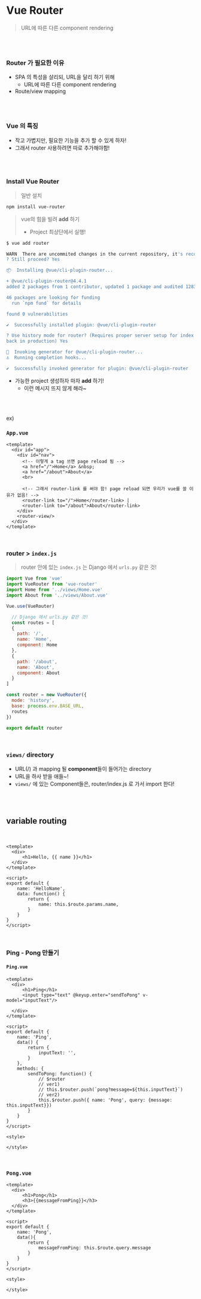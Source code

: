 # Vue Router

> URL에 따른 다른 component rendering

<br>

<br>

### Router 가 필요한 이유

- SPA 의 특성을 살리되, URL을 달리 하기 위해
  - URL에 따른 다른 component rendering
- Route/view mapping

<br>

<br>

### Vue 의 특징

- 작고 가볍지만, 필요한 기능을 추가 할 수 있게 하자!
- 그래서 router 사용하려면 따로 추가해야함!

<br>

<br>

### Install Vue Router

> 일반 설치

```bash
npm install vue-router
```

> vue의 힘을 빌려 **add** 하기
>
> - Project 최상단에서 실행!

```bash
$ vue add router

WARN  There are uncommited changes in the current repository, it's recommended to commit or stash them first.
? Still proceed? Yes

📦  Installing @vue/cli-plugin-router...

+ @vue/cli-plugin-router@4.4.1
added 2 packages from 1 contributor, updated 1 package and audited 1283 packages in 5.023s

46 packages are looking for funding
  run `npm fund` for details

found 0 vulnerabilities

✔  Successfully installed plugin: @vue/cli-plugin-router

? Use history mode for router? (Requires proper server setup for index fall
back in production) Yes

🚀  Invoking generator for @vue/cli-plugin-router...
⚓  Running completion hooks...

✔  Successfully invoked generator for plugin: @vue/cli-plugin-router
```

- 가능한 project 생성하자 마자 **add** 하기!
  - 이런 메시지 뜨지 않게 해라~

<br>

<br>

ex)

### `App.vue`

```vue
<template>
  <div id="app">
    <div id="nav">
      <!-- 이렇게 a tag 쓰면 page reload 됨 -->
      <a href="/">Home</a> &nbsp;
      <a href="/about">About</a>
      <br>

      <!-- 그래서 router-link 를 써야 함! page reload 되면 우리가 vue를 쓸 이유가 없음! -->
      <router-link to="/">Home</router-link> |
      <router-link to="/about">About</router-link>
    </div>
    <router-view/>
  </div>
</template>
```

<br>

### router > `index.js`

> router 안에 있는 `index.js` 는 Django 에서 `urls.py` 같은 것!

```javascript
import Vue from 'vue'
import VueRouter from 'vue-router'
import Home from '../views/Home.vue'
import About from '../views/About.vue'

Vue.use(VueRouter)

  // Django 에서 urls.py 같은 것!
  const routes = [
  {
    path: '/',
    name: 'Home',
    component: Home
  },
  {
    path: '/about',
    name: 'About',
    component: About
  }
]

const router = new VueRouter({
  mode: 'history',
  base: process.env.BASE_URL,
  routes
})

export default router

```

<br>

### `views/` directory

- URL(/) 과 mapping 될 **component**들이 들어가는 directory
- URL을 하사 받을 애들~!
- `views/` 에 있는 Component들은, router/index.js 로 가서 import 한다!

<br>

<br>

## variable routing

<br>

```vue
<template>
  <div>
      <h1>Hello, {{ name }}</h1>
  </div>
</template>

<script>
export default {
    name: 'HelloName',
    data: function() {
        return {
            name: this.$route.params.name,
        }
    }
}
</script>
```

<br>

### Ping - Pong 만들기

#### `Ping.vue`

```vue
<template>
  <div>
      <h1>Ping</h1>
      <input type="text" @keyup.enter="sendToPong" v-model="inputText"/>

  </div>
</template>

<script>
export default {
    name: 'Ping',
    data() {
        return {
            inputText: '',
        }
    },
    methods: {
        sendToPong: function() {
            // $router
            // ver1)
            // this.$router.push(`pong?message=${this.inputText}`)
            // ver2)
            this.$router.push({ name: 'Pong', query: {message: this.inputText}})
        }
    }
}
</script>

<style>

</style>
```

<br>

### `Pong.vue`

```vue
<template>
  <div>
      <h1>Pong</h1>
      <h3>{{messageFromPing}}</h3>
  </div>
</template>

<script>
export default {
    name: 'Pong',
    data(){
        return {
            messageFromPing: this.$route.query.message
        }
    }
}
</script>

<style>

</style>
```
